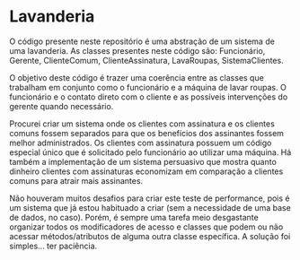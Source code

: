 # Lavanderia

O código presente neste repositório é uma abstração de um sistema de uma lavanderia.
As classes presentes neste código são: Funcionário, Gerente, ClienteComum, ClienteAssinatura, LavaRoupas, SistemaClientes.

O objetivo deste código é trazer uma coerência entre as classes que trabalham em conjunto como o funcionário e a máquina de lavar roupas.
O funcionário e o contato direto com o cliente e as possíveis intervenções do gerente quando necessário.

Procurei criar um sistema onde os clientes com assinatura e os clientes comuns fossem separados para que os benefícios dos assinantes
fossem melhor administrados. Os clientes com assinatura possuem um código especial único que é solicitado pelo funcionário ao utilizar
uma máquina. Há também a implementação de um sistema persuasivo que mostra quanto dinheiro clientes com assinaturas economizam em comparação
a clientes comuns para atrair mais assinantes.

Não houveram muitos desafios para criar este teste de performance, pois é um sistema que já estou habituado a criar (sem a necessidade de
uma base de dados, no caso). Porém, é sempre uma tarefa meio desgastante organizar todos os modificadores de acesso e classes que podem ou
não acessar métodos/atributos de alguma outra classe específica. A solução foi simples... ter paciência.
